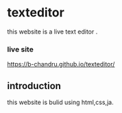 # texteditor
this website is a live text editor .

### live site

https://b-chandru.github.io/texteditor/

## introduction
this  website is bulid using html,css,ja.
